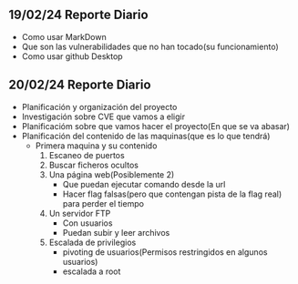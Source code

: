 ## 19/02/24 Reporte Diario
- Como usar MarkDown
- Que son las vulnerabilidades que no han tocado(su funcionamiento)
- Como usar github Desktop

## 20/02/24 Reporte Diario

- Planificación y organización del proyecto
- Investigación sobre CVE que vamos a eligir
- Planificacióm sobre que vamos hacer el proyecto(En que se va abasar)
- Planificación del contenido de las maquinas(que es lo que tendrá)
    - Primera maquina y su contenido
        1. Escaneo de puertos
        2. Buscar ficheros ocultos
        3. Una página web(Posiblemente 2)
            - Que puedan ejecutar comando desde la url
            - Hacer flag falsas(pero que contengan pista de la flag real) para perder el tiempo
        4. Un servidor FTP
            - Con usuarios
            - Puedan subir y leer archivos
        5. Escalada de privilegios
            - pivoting de usuarios(Permisos restringidos en algunos usuarios)
            - escalada a root
